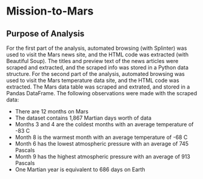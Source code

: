 # Mission-to-Mars
## Purpose of Analysis
For the first part of the analysis, automated browsing (with Splinter) was used to visit the Mars news site, and the HTML code was extracted (with Beautiful Soup). The titles and preview text of the news articles were scraped and extracted, and the scraped info was stored in a Python data structure. 
For the second part of the analysis, automated browsing was used to visit the Mars temperature data site, and the HTML code was extracted. The Mars data table was scraped and extrated, and stored in a Pandas DataFrame. 
The following observations were made with the scraped data:
- There are 12 months on Mars
- The dataset contains 1,867 Martian days worth of data
- Months 3 and 4 are the coldest months with an average temperature of -83 C
- Month 8 is the warmest month with an average temperature of -68 C
- Month 6 has the lowest atmospheric pressure with an average of 745 Pascals
- Month 9 has the highest atmospheric pressure with an average of 913 Pascals
- One Martian year is equivalent to 686 days on Earth
